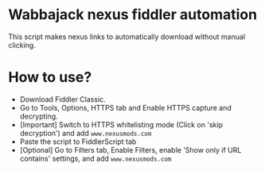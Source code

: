 # Wabbajack nexus fiddler automation
This script makes nexus links to automatically download without manual clicking.
# How to use?
- Download Fiddler Classic.
- Go to Tools, Options, HTTPS tab and Enable HTTPS capture and decrypting.
- [Important] Switch to HTTPS whitelisting mode (Click on 'skip decryption') and add ``www.nexusmods.com``
- Paste the script to FiddlerScript tab
- [Optional] Go to Filters tab, Enable Filters, enable 'Show only if URL contains' settings, and add ``www.nexusmods.com``
